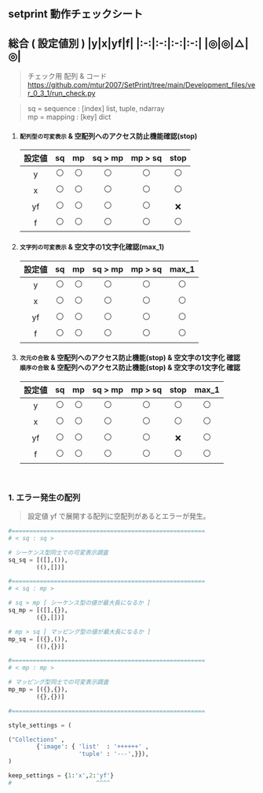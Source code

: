 ## setprint 動作チェックシート

総合 ( 設定値別 )
|y|x|yf|f|
|:-:|:-:|:-:|:-:|
|◎|◎|△|◎|
---

>チェック用 配列 & コード
>https://github.com/mtur2007/SetPrint/tree/main/Development_files/ver_0_3_1/run_check.py

> sq = sequence : [index] list, tuple, ndarray<br>
> mp = mapping : [key] dict


1. #### `配列型の可変表示` & 空配列へのアクセス防止機能確認(stop)

    |設定値| sq | mp | sq > mp | mp > sq | stop |
    |:---:|:--:|:--:|:-------:|:-------:|:----:|
    |  y  | ⚪ | ⚪ |    ⚪   |     ⚪   |  ⚪   |
    |  x  | ⚪ | ⚪ |    ⚪   |     ⚪   |  ⚪   |
    |  yf | ⚪ | ⚪ |    ⚪   |     ⚪   |  ❌   |
    |  f  | ⚪ | ⚪ |    ⚪   |     ⚪   |  ⚪   |

2. #### `文字列の可変表示` & 空文字の1文字化確認(max_1)

    |設定値| sq | mp | sq > mp | mp > sq | max_1 |
    |:---:|:--:|:--:|:-------:|:-------:|:----:|
    |  y  | ⚪ | ⚪ |    ⚪   |     ⚪   |  ⚪   |
    |  x  | ⚪ | ⚪ |    ⚪   |     ⚪   |  ⚪   |
    |  yf | ⚪ | ⚪ |    ⚪   |     ⚪   |  ⚪   |
    |  f  | ⚪ | ⚪ |    ⚪   |     ⚪   |  ⚪   |

3. #### `次元の合致` & 空配列へのアクセス防止機能(stop) & 空文字の1文字化 確認 <br>`順序の合致` & 空配列へのアクセス防止機能(stop) & 空文字の1文字化 確認

    |設定値| sq | mp | sq > mp | mp > sq | stop | max_1 |
    |:---:|:--:|:--:|:-------:|:-------:|:----:|:-----:|
    |  y  | ⚪ | ⚪ |    ⚪   |     ⚪   |  ⚪   |  ⚪   |
    |  x  | ⚪ | ⚪ |    ⚪   |     ⚪   |  ⚪   |  ⚪   |
    |  yf | ⚪ | ⚪ |    ⚪   |     ⚪   |  ❌   |  ⚪   |
    |  f  | ⚪ | ⚪ |    ⚪   |     ⚪   |  ⚪   |  ⚪   |

<br>

### 1. エラー発生の配列
> 設定値 yf で展開する配列に空配列があるとエラーが発生。
```python
#=======================================================
# < sq : sq >

# シーケンス型同士での可変表示調査
sq_sq = [([],()),
        ((),[])]

#=======================================================
# < sq : mp >

# sq > mp [ シーケンス型の値が最大長になるか ]
sq_mp = [([],{}),
        ({},[])]

# mp > sq [ マッピング型の値が最大長になるか ]
mp_sq = [({},()),
        ((),{})]

#=======================================================
# < mp : mp >

# マッピング型同士での可変表示調査
mp_mp = [({},{}),
        ({},{})]

#=======================================================

style_settings = (

("Collections" ,
        {'image': { 'list'  : '++++++' ,
                    'tuple' : '---',}}),
)

keep_settings = {1:'x',2:'yf'}
#                        ^^^^
```